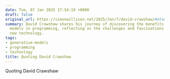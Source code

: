 ```yaml
---
date: Tue, 07 Jan 2025 17:54:19 +0000
draft: false
original_url: https://simonwillison.net/2025/Jan/7/david-crawshaw/#atom-everything
summary: David Crawshaw shares his journey of discovering the benefits of generative
  models in programming, reflecting on the challenges and fascinations that come with
  new technology.
tags:
- generative-models
- programming
- technology
title: Quoting David Crawshaw
---
```


Quoting David Crawshaw